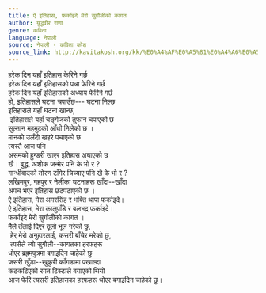 ```yaml
---
title: ऐ इतिहास, फर्काइदे मेरो सुगौलीको कागत
author: युद्धवीर राणा
genre: कविता
language: नेपाली
source: नेपाली - कविता कोश
source_link: http://kavitakosh.org/kk/%E0%A4%AF%E0%A5%81%E0%A4%A6%E0%A5%8D%E0%A4%A7%E0%A4%B5%E0%A5%80%E0%A4%B0_%E0%A4%B0%E0%A4%BE%E0%A4%A3%E0%A4%BE
---
```


हरेक दिन यहाँ इतिहास केरिने गर्छ  
हरेक दिन यहाँ इतिहासको पन्ना फेरिने गर्छ  
हरेक दिन यहाँ इतिहासको अध्याय फेरिने गर्छ  
हो, इतिहासले घटना चपाउँछ--- घटना निल्छ  
इतिहासले यहाँ घटना खान्छ,  
 इतिहासले यहाँ चङ्गेजको तुफान चपाएको छ  
सुल्तान महमुदको आँधी निलेको छ ।  
मानको उर्लंदो खहरे पचाएको छ  
त्यस्तै आज पनि  
असमको हुन्डरी खाएर इतिहास अघाएको छ  
खै। बुद्ध, अशोक जन्मेर पनि के भो र ?  
गान्धीवादको तोरण टाँगेर चिच्याए पनि खै के भो र ?  
लखिमपुर, गहपुर र नेलीका घटनाहरू खाँदा--खाँदा  
अपच भएर इतिहास छटपटाएको छ ।  
ऐ इतिहास, मेरा अमरसिंह र भक्ति थापा फर्काइदे।  
ऐ इतिहास, मेरा कालुपाँडे र बलभद्र फर्काइदे।  
फर्काइदे मेरो सुगौलीको कागत ।  
मैले तँलाई दिएर ठूलो भूल गरेको छु,  
 हेर् मेरो अनुहारलाई, कसरी बाँचेर मरेको छु,  
 त्यसैले त्यो सुगौली--कागतका हरफहरू  
धोएर ब्रह्रमपुत्रमा बगाइदिन चाहेको छु  
जसरी खुँडा--खुकुरी काँगडामा पखाल्दा  
कटकटिएको रगत टिस्टाले बगाएको थियो  
आज फेरि त्यसरी इतिहासका हरफहरू धोएर बगाइदिन चाहेको छु।
